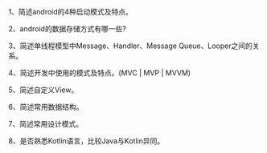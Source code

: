 1、简述android的4种启动模式及特点。



2、android的数据存储方式有哪一些?



3、简述单线程模型中Message、Handler、Message Queue、Looper之间的关系。



4、简述开发中使用的模式及特点。(MVC | MVP | MVVM)



5、简述自定义View。



6、简述常用数据结构。



7、简述常用设计模式。



8、是否熟悉Kotlin语言，比较Java与Kotlin异同。